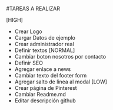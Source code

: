 #TAREAS A REALIZAR

[HIGH]
 - Crear Logo
 - Cargar Datos de ejemplo
 - Crear administrador real
 - Definir textos 
[NORMAL]
 - Cambiar boton nosotros por contacto
 - Definir SEO
 - Agregar enlace a news
 - Cambiar texto del footer form
 - Agregar salto de linea al modal
[LOW]
 - Crear página de Pinterest
 - Cambiar Readme.md
 - Editar descripción github
